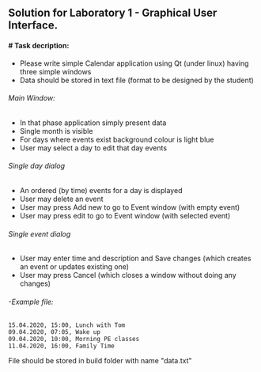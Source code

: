 ## Solution for Laboratory 1 - Graphical User Interface.

#### # Task decription:
- Please write simple Calendar application using Qt (under linux) having three simple windows
- Data should be stored in text file (format to be designed by the student)

###### Main Window:
- In that phase application simply present data
- Single month is visible
- For days where events exist background colour is light blue
- User may select a day to edit that day events

###### Single day dialog
- An ordered (by time) events for a day is displayed
- User may delete an event
- User may press Add new to go to Event window (with empty event)
- User may press edit to go to Event window (with selected event)

###### Single event dialog
- User may enter time and description and Save changes (which creates an event or updates existing one)
- User may press Cancel (which closes a window without doing any changes)

###### -Example file:
    15.04.2020, 15:00, Lunch with Tom
    09.04.2020, 07:05, Wake up
    09.04.2020, 10:00, Morning PE classes
    11.04.2020, 16:00, Family Time

File should be stored in build folder with name "data.txt"
